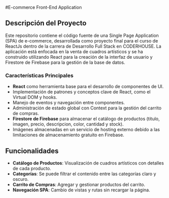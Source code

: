 #E-commerce Front-End Application

## Descripción del Proyecto
Este repositorio contiene el código fuente de una Single Page Application (SPA) de e-commerce, desarrollada como proyecto final para el curso de ReactJs dentro de la carrera de Desarrollo Full Stack en CODERHOUSE. La aplicación está enfocada en la venta de cuadros artísticos y se ha construido utilizando React para la creación de la interfaz de usuario y Firestore de Firebase para la gestión de la base de datos.

### Características Principales
- **React** como herramienta base para el desarrollo de componentes de UI.
- Implementación de patrones y conceptos clave de React, como el Virtual DOM y hooks.
- Manejo de eventos y navegación entre componentes.
- Administración de estado global con Context para la gestión del carrito de compras.
- **Firestore de Firebase** para almacenar el catálogo de productos (titulo, imagen, precio, descripcion, color, cantidad y stock).
- Imágenes almacenadas en un servicio de hosting externo debido a las limitaciones de almacenamiento gratuito en Firebase.

## Funcionalidades
- **Catálogo de Productos**: Visualización de cuadros artísticos con detalles de cada producto.
- **Categorías**: Se puede filtrar el contenido entre las categorías claro y oscuro.
- **Carrito de Compras**: Agregar y gestionar productos del carrito.
- **Navegación SPA**: Cambio de vistas y rutas sin recargar la página.

